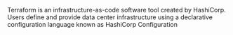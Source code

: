 Terraform is an infrastructure-as-code software tool created by HashiCorp. Users define and provide data center infrastructure using a declarative configuration language known as HashiCorp Configuration 
